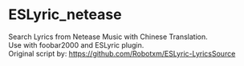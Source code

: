 # ESLyric_netease
Search Lyrics from Netease Music with Chinese Translation.  
Use with foobar2000 and ESLyric plugin.  
Original script by: https://github.com/Robotxm/ESLyric-LyricsSource
